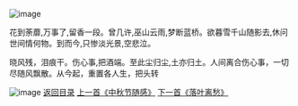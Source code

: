 ![image](https://upload-images.jianshu.io/upload_images/1691484-10dbfc8d4bf3f3be.jpg?imageMogr2/auto-orient/strip%7CimageView2/2/w/1080/q/50)

花到荼蘼,万事了,留香一段。曾几许,巫山云雨,梦断蓝桥。欲暮雪千山随影去,休问世间情何物。到而今,只惨淡光景,空悲泣。

晓风残，泪痕干。伤心事,把酒端。至此尘归尘,土亦归土。人间离合伤心事，一切尽随风飘散。从今起，重置各人生，把头转

![image](https://upload-images.jianshu.io/upload_images/1691484-1cfa2add10de50d5.jpg?imageMogr2/auto-orient/strip%7CimageView2/2/w/1080/q/50)
[返回目录](https://www.jianshu.com/p/f13b34acd5f9)
[上一首《中秋节随感》](https://www.jianshu.com/p/567024137d5d)
[下一首《落叶离愁》](https://www.jianshu.com/p/f20bd8cbcf0d)

